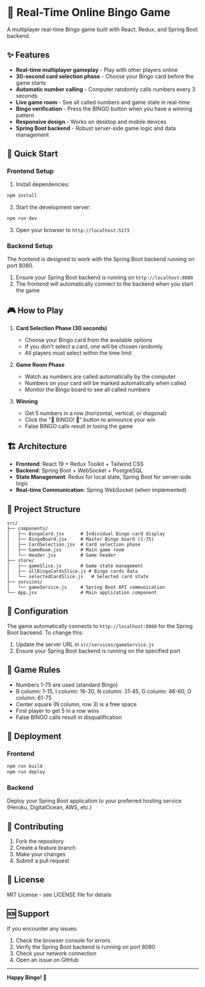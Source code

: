 # 🎯 Real-Time Online Bingo Game

A multiplayer real-time Bingo game built with React, Redux, and Spring Boot backend.

## ✨ Features

- **Real-time multiplayer gameplay** - Play with other players online
- **30-second card selection phase** - Choose your Bingo card before the game starts
- **Automatic number calling** - Computer randomly calls numbers every 3 seconds
- **Live game room** - See all called numbers and game state in real-time
- **Bingo verification** - Press the BINGO button when you have a winning pattern
- **Responsive design** - Works on desktop and mobile devices
- **Spring Boot backend** - Robust server-side game logic and data management

## 🚀 Quick Start

### Frontend Setup

1. Install dependencies:
```bash
npm install
```

2. Start the development server:
```bash
npm run dev
```

3. Open your browser to `http://localhost:5173`

### Backend Setup

The frontend is designed to work with the Spring Boot backend running on port 8080.

1. Ensure your Spring Boot backend is running on `http://localhost:8080`
2. The frontend will automatically connect to the backend when you start the game

## 🎮 How to Play

1. **Card Selection Phase (30 seconds)**
   - Choose your Bingo card from the available options
   - If you don't select a card, one will be chosen randomly
   - All players must select within the time limit

2. **Game Room Phase**
   - Watch as numbers are called automatically by the computer
   - Numbers on your card will be marked automatically when called
   - Monitor the Bingo board to see all called numbers

3. **Winning**
   - Get 5 numbers in a row (horizontal, vertical, or diagonal)
   - Click the "🎉 BINGO! 🎉" button to announce your win
   - False BINGO calls result in losing the game

## 🏗️ Architecture

- **Frontend**: React 19 + Redux Toolkit + Tailwind CSS
- **Backend**: Spring Boot + WebSocket + PostgreSQL
- **State Management**: Redux for local state, Spring Boot for server-side logic
- **Real-time Communication**: Spring WebSocket (when implemented)

## 📁 Project Structure

```
src/
├── components/
│   ├── BingoCard.jsx      # Individual Bingo card display
│   ├── BingoBoard.jsx     # Master Bingo board (1-75)
│   ├── CardSelection.jsx  # Card selection phase
│   ├── GameRoom.jsx       # Main game room
│   └── Header.jsx         # Game header
├── store/
│   ├── gameSlice.js       # Game state management
│   ├── allBingoCardsSlice.js # Bingo cards data
│   └── selectedCardSlice.js   # Selected card state
├── services/
│   └── gameService.js     # Spring Boot API communication
└── App.jsx                # Main application component
```

## 🔧 Configuration

The game automatically connects to `http://localhost:8080` for the Spring Boot backend. To change this:

1. Update the server URL in `src/services/gameService.js`
2. Ensure your Spring Boot backend is running on the specified port

## 🎯 Game Rules

- Numbers 1-75 are used (standard Bingo)
- B column: 1-15, I column: 16-30, N column: 31-45, G column: 46-60, O column: 61-75
- Center square (N column, row 3) is a free space
- First player to get 5 in a row wins
- False BINGO calls result in disqualification

## 🚀 Deployment

### Frontend
```bash
npm run build
npm run deploy
```

### Backend
Deploy your Spring Boot application to your preferred hosting service (Heroku, DigitalOcean, AWS, etc.)

## 🤝 Contributing

1. Fork the repository
2. Create a feature branch
3. Make your changes
4. Submit a pull request

## 📝 License

MIT License - see LICENSE file for details

## 🆘 Support

If you encounter any issues:
1. Check the browser console for errors
2. Verify the Spring Boot backend is running on port 8080
3. Check your network connection
4. Open an issue on GitHub

---

**Happy Bingo! 🎉**
